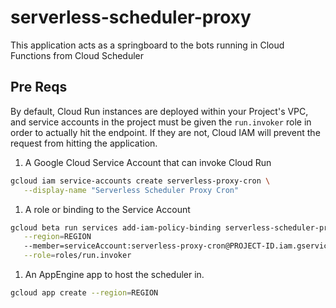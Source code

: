 # serverless-scheduler-proxy

This application acts as a springboard to the bots running in Cloud Functions
from Cloud Scheduler

## Pre Reqs

By default, Cloud Run instances are deployed within your Project's VPC, and
service accounts in the project must be given the `run.invoker` role in order
to actually hit the endpoint. If they are not, Cloud IAM will prevent the request
from hitting the application.

1. A Google Cloud Service Account that can invoke Cloud Run

```bash
gcloud iam service-accounts create serverless-proxy-cron \
   --display-name "Serverless Scheduler Proxy Cron"
```

1. A role or binding to the Service Account

```bash
gcloud beta run services add-iam-policy-binding serverless-scheduler-proxy \
   --region=REGION
   --member=serviceAccount:serverless-proxy-cron@PROJECT-ID.iam.gserviceaccount.com \
   --role=roles/run.invoker
```

1. An AppEngine app to host the scheduler in.

```bash
gcloud app create --region=REGION
```
